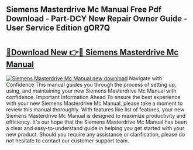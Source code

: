 ## Siemens Masterdrive Mc Manual Free Pdf Download - Part-DCY New Repair Owner Guide - User Service Edition gOR7Q

# <h2><a href="http://bc53744.oget.top/?id=Siemens+Masterdrive+Mc+Manual">🔗Download New 👉🔴 Siemens Masterdrive Mc Manual</a></h2>

[![Siemens Masterdrive Mc Manual new download](https://i.imgur.com/5g1atiW.png)](http://bc53744.oget.top/?id=Siemens+Masterdrive+Mc+Manual)
Navigate with Confidence This manual guides you through the process of setting up, using, and maintaining your new Siemens Masterdrive Mc Manual with confidence. Important Information Ahead To ensure the best experience with your new Siemens Masterdrive Mc Manual, please take a moment to review this manual thoroughly. With features like list of features, your new Siemens Masterdrive Mc Manual is designed to maximize productivity and efficiency. It's our hope that the Siemens Masterdrive Mc Manual has been a clear and easy-to-understand guide in helping you get started with your new product. Should you require any assistance or clarification, please do not hesitate to contact our customer support team.
